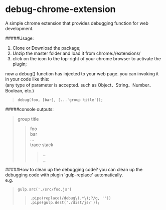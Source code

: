 # debug-chrome-extension
A simple chrome extension that provides debugging function for web development.

#####Usage:  
1. Clone or Download the package;  
2. Unzip the master folder and load it from chrome://extensions/  
3. click on the icon to the top-right of your chrome browser to activate the plugin;

now a debug() function has injected to your web page. you can invoking it in your code like this:  
(any type of parameter is accepted. such as Object、String、Number、Boolean, etc.)  
> `debug(foo, [bar], [...'group title']);`

#####console outputs:  
>group title  
>>foo  
>>bar  
>>...  
>trace stack  
>>>...  
>>>...
    
#####How to clean up the debugging code?
you can clean up the debugging code with plugin 'gulp-replace' automatically.  
e.g.  
>`gulp.src('./src/foo.js')`  
>>`.pipe(replace(/debug\(.*\);?/g, ''))`  
>>`.pipe(gulp.dest('./dist/js/'));`
